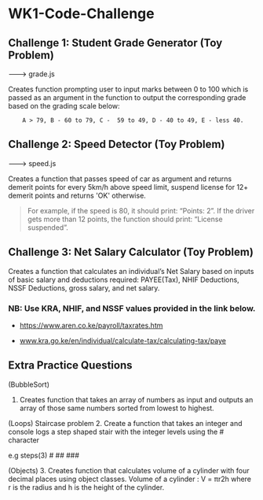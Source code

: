 # WK1-Code-Challenge

## Challenge 1: Student Grade Generator (Toy Problem)
---> grade.js

Creates function prompting user to input marks between 0 to 100 which is passed as an argument in the function to output the corresponding grade based on the grading scale below:

        A > 79, B - 60 to 79, C -  59 to 49, D - 40 to 49, E - less 40.

 

## Challenge 2: Speed Detector (Toy Problem)
---> speed.js

Creates a function that passes speed of car as argument and returns demerit points for every 5km/h above speed limit, suspend license for 12+ demerit points and returns 'OK' otherwise. 

   > For example, if the speed is 80, it should print: “Points: 2”. If the driver gets more than 12 points, the function should print: “License suspended”.


## Challenge 3: Net Salary Calculator (Toy Problem)

Creates a function that calculates an individual’s Net Salary based on inputs of basic salary and deductions required: PAYEE(Tax), NHIF Deductions, NSSF Deductions, gross salary, and net salary. 

### NB: Use KRA, NHIF, and NSSF values provided in the link below.

- https://www.aren.co.ke/payroll/taxrates.htm 

- www.kra.go.ke/en/individual/calculate-tax/calculating-tax/paye

## Extra Practice Questions

(BubbleSort)
1. Creates function that takes an array of numbers as input and outputs an array of those same numbers sorted from lowest to highest.


(Loops)
Staircase problem 
2. Create a function that takes an integer and console logs a step shaped stair with the integer levels using the # character 

e.g steps(3)  #
              ##
              ###

(Objects)
3. Creates function that calculates volume of a cylinder with four decimal places using object classes.
Volume of a cylinder : V = πr2h where r is the radius and h is the height of the cylinder.

